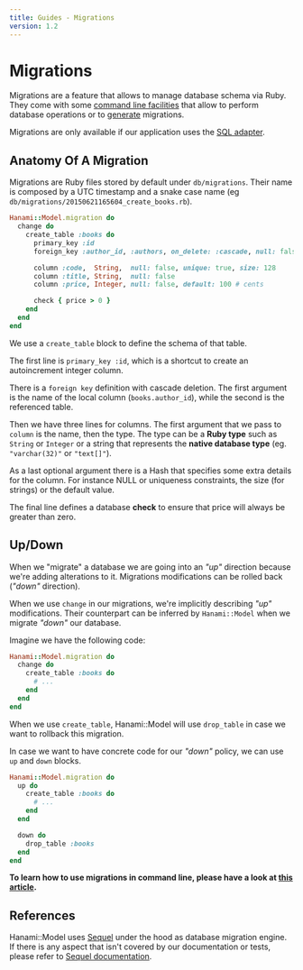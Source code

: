 ```yaml
---
title: Guides - Migrations
version: 1.2
---
```


# Migrations

Migrations are a feature that allows to manage database schema via Ruby.
They come with some [command line facilities](/guides/1.1/command-line/database) that allow to perform database operations or to [generate](/guides/1.1/command-line/generators/#migrations) migrations.

Migrations are only available if our application uses the [SQL adapter](/guides/1.1/models/overview).

## Anatomy Of A Migration

Migrations are Ruby files stored by default under `db/migrations`.
Their name is composed by a UTC timestamp and a snake case name (eg `db/migrations/20150621165604_create_books.rb`).

```ruby
Hanami::Model.migration do
  change do
    create_table :books do
      primary_key :id
      foreign_key :author_id, :authors, on_delete: :cascade, null: false

      column :code,  String,  null: false, unique: true, size: 128
      column :title, String,  null: false
      column :price, Integer, null: false, default: 100 # cents

      check { price > 0 }
    end
  end
end
```

We use a `create_table` block to define the schema of that table.

The first line is `primary_key :id`, which is a shortcut to create an autoincrement integer column.

There is a `foreign key` definition with cascade deletion.
The first argument is the name of the local column (`books.author_id`), while the second is the referenced table.

Then we have three lines for columns.
The first argument that we pass to `column` is the name, then the type.
The type can be a **Ruby type** such as `String` or `Integer` or a string that represents the **native database type** (eg. `"varchar(32)"` or `"text[]"`).

As a last optional argument there is a Hash that specifies some extra details for the column. For instance NULL or uniqueness constraints, the size (for strings) or the default value.

The final line defines a database **check** to ensure that price will always be greater than zero.

## Up/Down

When we "migrate" a database we are going into an _"up"_ direction because we're adding alterations to it.
Migrations modifications can be rolled back (_"down"_ direction).

When we use `change` in our migrations, we're implicitly describing _"up"_ modifications.
Their counterpart can be inferred by `Hanami::Model` when we migrate _"down"_ our database.

Imagine we have the following code:

```ruby
Hanami::Model.migration do
  change do
    create_table :books do
      # ...
    end
  end
end
```

When we use `create_table`, Hanami::Model will use `drop_table` in case we want to rollback this migration.

In case we want to have concrete code for our _"down"_ policy, we can use `up` and `down` blocks.

```ruby
Hanami::Model.migration do
  up do
    create_table :books do
      # ...
    end
  end

  down do
    drop_table :books
  end
end
```

**To learn how to use migrations in command line, please have a look at [this article](/guides/1.1/command-line/database/#migrate).**

## References

Hanami::Model uses [Sequel](http://sequel.jeremyevans.net/) under the hood as database migration engine. If there is any aspect that isn't covered by our documentation or tests, please refer to [Sequel documentation](http://sequel.jeremyevans.net/rdoc/files/doc/schema_modification_rdoc.html).

